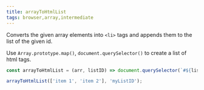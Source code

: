 ```yaml
---
title: arrayToHtmlList
tags: browser,array,intermediate
---
```


Converts the given array elements into `<li>` tags and appends them to the list of the given id.

Use `Array.prototype.map()`, `document.querySelector()` to create a list of html tags.

```js
const arrayToHtmlList = (arr, listID) => document.querySelector(`#${listID}`).innerHTML += arr.map(item => `<li>${item}</li>`).join('');
```

```js
arrayToHtmlList(['item 1', 'item 2'], 'myListID');
```